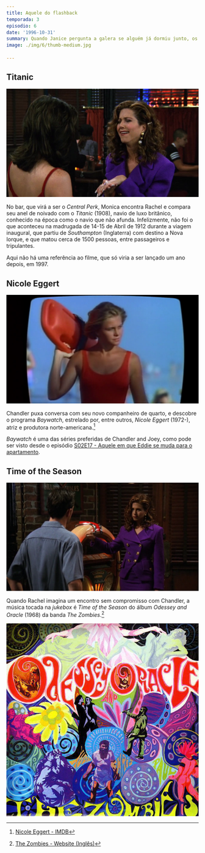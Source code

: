 ```yaml
---
title: Aquele do flashback
temporada: 3
episodio: 6
date: '1996-10-31'
summary: Quando Janice pergunta a galera se alguém já dormiu junto, os amigos voltam três anos no tempo.
image: ./img/6/thumb-medium.jpg

---
```


## Titanic

![Titanic](./img/6/titanic.png)

<cena>
  <monica
    original="- You can't even see where the Titanic hit it."
    traducao="- Não dá para ver onde o Titanic acertou."
  />
</cena>

No bar, que virá a ser o *Central Perk*, Monica encontra Rachel e compara seu
anel de noivado com o *Titanic* (1908), navio de luxo britânico, conhecido na
época como o navio que não afunda. Infelizmente, não foi o que aconteceu na
madrugada de 14-15 de Abril de 1912 durante a viagem inaugural, que partiu de
*Southampton* (Inglaterra) com destino a Nova Iorque, e que matou cerca de 1500
pessoas, entre passageiros e tripulantes.

Aqui não há uma referência ao filme, que só viria a ser lançado um ano depois, em 1997.

[^titanic]: [Titanic - Encyclopædia Britannica](https://www.britannica.com/topic/Titanic)

## Nicole Eggert

![Nicole Eggert](./img/6/nicole-eggert.png)

<cena>
  <chandler
    original="- Who's she?"
    traducao="- Quem é ela?"
  />
  <joey
    original="- Nicole Eggert. You'll like her."
    traducao="- Nicole Eggert. Você vai gostar dela."
  />
</cena>

Chandler puxa conversa com seu novo companheiro de quarto, e descobre o programa
*Baywatch*, estrelado por, entre outros, *Nicole Eggert* (1972-), atriz e produtora
norte-americana.[^eggert-imdb]

*Baywatch* é uma das séries preferidas de Chandler and Joey, como pode ser visto
desde o episódio
[S02E17 - Aquele em que Eddie se muda para o apartamento](/temporada/2/episodio/17).

[^eggert-imdb]: [Nicole Eggert - IMDB](https://www.imdb.com/name/nm0001176/)

## Time of the Season

![Time of the Season](./img/6/time-of-the-season.png)

Quando Rachel imagina um encontro sem compromisso com Chandler, a música tocada
na *jukebox* é *Time of the Season* do álbum *Odessey and Oracle* (1968) da banda
*The Zombies*.[^zombies-website]

![Odessey and Oracle - Capa](./img/6/odessey-and-oracle.jpeg)

[^zombies-website]: [The Zombies - Website (Inglês)](https://www.thezombiesmusic.com/music)
